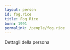 ```yaml
---
layout: person
id: fog.rice
title: Fog Rice
born: 1991
permalink: /people/fog.rice
---
```


Dettagli della persona 
